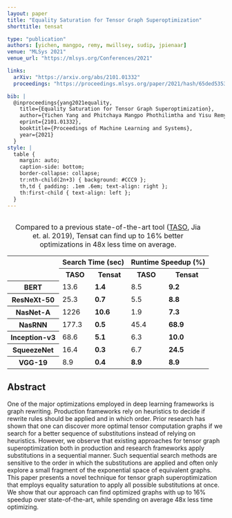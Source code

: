 ```yaml
---
layout: paper
title: "Equality Saturation for Tensor Graph Superoptimization"
shorttitle: tensat

type: "publication"
authors: [yichen, mangpo, remy, mwillsey, sudip, jpienaar]
venue: "MLSys 2021"
venue_url: "https://mlsys.org/Conferences/2021"

links:
  arXiv: "https://arxiv.org/abs/2101.01332"
  proceedings: "https://proceedings.mlsys.org/paper/2021/hash/65ded5353c5ee48d0b7d48c591b8f430-Abstract.html"

bib: |
  @inproceedings{yang2021equality,
    title={Equality Saturation for Tensor Graph Superoptimization},
    author={Yichen Yang and Phitchaya Mangpo Phothilimtha and Yisu Remy Wang and Max Willsey and Sudip Roy and Jacques Pienaar},
    eprint={2101.01332},
    booktitle={Proceedings of Machine Learning and Systems},
    year={2021}
  }
style: |
  table {
    margin: auto;
    caption-side: bottom;
    border-collapse: collapse;
    tr:nth-child(2n+3) { background: #CCC9 };
    th,td { padding: .1em .6em; text-align: right };
    th:first-child { text-align: left };
  }
---
```



<table>
  <col>
  <colgroup span="2"></colgroup>
  <colgroup span="2"></colgroup>
  <tr>
    <td></td>             <th colspan="2">Search Time (sec)</th>  <th colspan="2">Runtime Speedup (%)</th>
  </tr>
  <tr>
    <td></td>             <th>TASO</th>  <th>Tensat</th>      <th>TASO</th>       <th>Tensat</th>
  </tr>
  <tr>
    <th>BERT</th>         <td>13.6</td>  <td><b>1.4</b></td>  <td>8.5</td>        <td><b>9.2</b></td>
  </tr>
  <tr>
    <th>ResNeXt-50</th>   <td>25.3</td>  <td><b>0.7</b></td>  <td>5.5</td>        <td><b>8.8</b></td>
  </tr>
  <tr>
    <th>NasNet-A</th>     <td>1226</td>  <td><b>10.6</b></td> <td>1.9</td>        <td><b>7.3</b></td>
  </tr>
  <tr>
    <th>NasRNN</th>       <td>177.3</td> <td><b>0.5</b></td>  <td>45.4</td>       <td><b>68.9</b></td>
  </tr>
  <tr>
    <th>Inception-v3</th> <td>68.6</td>  <td><b>5.1</b></td>  <td>6.3</td>        <td><b>10.0</b></td>
  </tr>
  <tr>
    <th>SqueezeNet</th>   <td>16.4</td>  <td><b>0.3</b></td>  <td>6.7</td>        <td><b>24.5</b></td>
  </tr>
  <tr>
    <th>VGG-19</th>       <td>8.9</td>   <td><b>0.4</b></td>  <td><b>8.9</b></td> <td><b>8.9</b></td>
  </tr>
  <caption style="margin: 1em">
  Compared to a previous state-of-the-art tool
  (<a href="https://dl.acm.org/doi/10.1145/3341301.3359630">TASO</a>, Jia et. al. 2019),
  Tensat can find up to 16% better optimizations in 48x less time on average.
  </caption>
</table>

## Abstract

One of the major optimizations employed in deep learning frameworks is
graph rewriting.
Production frameworks rely on heuristics to decide if rewrite rules
should be applied and in which order.
Prior research has shown that one can discover more optimal tensor
computation graphs if we search for a better sequence of substitutions
instead of relying on heuristics.
However, we observe that existing approaches for tensor graph
superoptimization both in production and research frameworks apply
substitutions in a sequential manner.
Such sequential search methods are sensitive to the order in which the
substitutions are applied and often only explore a small fragment of
the exponential space of equivalent graphs.
This paper presents a novel technique for tensor graph
superoptimization that employs equality saturation to apply all
possible substitutions at once.
We show that our approach can find optimized graphs with up to 16%
speedup over state-of-the-art, while spending on average 48x less time
optimizing.

